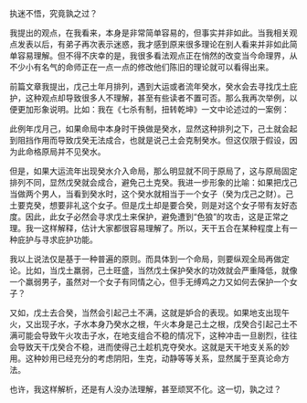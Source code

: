 执迷不悟，究竟孰之过？

我提出的观点，在我看来，本身是非常简单容易的，但事实并非如此。当我相关观点发表以后，有弟子再次表示迷惑，我才感到原来很多理论在别人看来并非如此简单容易理解。但不得不庆幸的是，我很多看法观点正在悄然的改变当今命理界，从不少小有名气的命师正在一点一点的修改他们陈旧的理论就可以看得出来。

前篇文章我提出，戊己土年月排列，遇到大运或者流年癸水，癸水会去寻找戊土庇护，这种观点却导致很多人不理解，甚至有些读者不置可否。那么我再次举例，以便更加形象说明。比如：我在《七杀有制，扭转乾坤》一文中论述过的一案例：

此例年戊月己，如果命局中本身时干换做是癸水，显然这种排列之下，己土就会起到阻挡作用而导致戊癸无法成合，也就是说己土会克制癸水。但这仅限于假设，因为此命格原局并不见癸水。

但是，如果大运流年出现癸水介入命局，那么明显就不同于原局了，这与原局固定排列不同，显然戊癸就会成合，避免己土克癸。我进一步形象的比喻：如果把戊己当做两个男人，当看到癸水时，这个癸水就相当于一个女子（癸为戊己之财）。己土要克癸，想要非礼这个女子。但是戊土却是要合癸，则是对这个女子带有友好态度。因此，此女子必然会寻求戊土来保护，避免遭到“色狼”的攻击，这是正常之理。我一这样解释，估计大家都很容易理解了。所以，天干五合在某种程度上有一种庇护与寻求庇护功能。

我以上说法仅是基于一种普遍的原则。而具体到一个命局，则要纵观全局再做定论。比如，当戊土羸弱，己土旺盛，当然戊土保护癸水的功效就会严重降低，就像一个羸弱男子，虽然对一个女子有同情之心，但手无缚鸡之力又如何去保护一个女子？

又如，戊土去合癸，当然会引起己土不满，这就是妒合的表现。如果地支出现午火，又出现子水，子水本身乃癸水之根，午火本身是己土之根，戊癸合引起己土不满可能会导致午火攻击子水，在地支组合不稳的情况下，这种冲击一旦剧烈，往往会导致天干戊癸合不稳，进而使得己土趁机克夺癸水。这就是天干地支关系的妙用。这种妙用已经充分的考虑阴阳，生克，动静等等关系，显然属于至真论命方法。

也许，我这样解析，还是有人没办法理解，甚至顽冥不化。这一切，孰之过？

